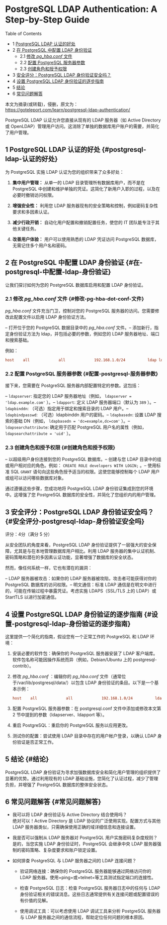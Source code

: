 # PostgreSQL LDAP Authentication: A Step-by-Step Guide


<div class="ox-hugo-toc toc has-section-numbers">

<div class="heading">Table of Contents</div>

- <span class="section-num">1</span> [PostgreSQL LDAP 认证的好处](#postgresql-ldap-认证的好处)
- <span class="section-num">2</span> [在 PostgreSQL 中配置 LDAP 身份验证](#在-postgresql-中配置-ldap-身份验证)
    - <span class="section-num">2.1</span> [修改 _pg_hba.conf_ 文件](#修改-pg-hba-dot-conf-文件)
    - <span class="section-num">2.2</span> [配置 PostgreSQL 服务器参数](#配置-postgresql-服务器参数)
    - <span class="section-num">2.3</span> [创建角色和授予权限](#创建角色和授予权限)
- <span class="section-num">3</span> [安全评分：PostgreSQL LDAP 身份验证安全吗？](#安全评分-postgresql-ldap-身份验证安全吗)
- <span class="section-num">4</span> [设置 PostgreSQL LDAP 身份验证的逐步指南](#设置-postgresql-ldap-身份验证的逐步指南)
- <span class="section-num">5</span> [结论](#结论)
- <span class="section-num">6</span> [常见问题解答](#常见问题解答)

</div>
<!--endtoc-->


本文为摘录(或转载)，侵删，原文为： https://goteleport.com/learn/postgresql-ldap-authentication/

PostgreSQL LDAP 认证允许您直接从现有的 LDAP 服务器（如 Active Directory 或 OpenLDAP）管理用户访问。这消除了单独的数据库用户账户的需要，并简化了用户管理。


## <span class="section-num">1</span> PostgreSQL LDAP 认证的好处 {#postgresql-ldap-认证的好处}

为 PostgreSQL 实施 LDAP 认证为您的组织带来了众多好处：

1.  **集中用户管理：** 从单一的 LDAP 目录管理所有数据库用户，而不是在 PostgreSQL 中创建和维护单独的凭证。这简化了新用户入职的过程，以及在必要时撤销访问权限。

2.  **增强安全性：** 利用您 LDAP 服务器现有的安全策略和控制，例如密码复杂性要求和多因素认证。

3.  **减少行政开销：** 自动化用户配置和撤销配置任务，使您的 IT 团队能专注于其他关键任务。

4.  **改善用户体验：** 用户可以使用熟悉的 LDAP 凭证访问 PostgreSQL 数据库，无需记住多个用户名和密码。


## <span class="section-num">2</span> 在 PostgreSQL 中配置 LDAP 身份验证 {#在-postgresql-中配置-ldap-身份验证}

让我们探讨如何为您的 PostgreSQL 数据库启用和配置 LDAP 身份验证。


### <span class="section-num">2.1</span> 修改 _pg_hba.conf_ 文件 {#修改-pg-hba-dot-conf-文件}

_pg_hba.conf_ 文件充当门卫，控制对您的 PostgreSQL 服务器的访问。您需要修改此配置文件以启用 LDAP 身份验证方法。

– 打开位于您的 PostgreSQL 数据目录中的 _pg_hba.conf_ 文件。– 添加新行，指定身份验证方法为 ldap，并包括必要的参数，例如您的 LDAP 服务器地址、端口和搜索基础。

例如：

```cfg
host    all             all             192.168.1.0/24          ldap ldapserver=ldap.example.com ldapport=389 ldapbinddn="cn=admin,dc=example,dc=com" ldapbindpasswd="password"
```


### <span class="section-num">2.2</span> 配置 PostgreSQL 服务器参数 {#配置-postgresql-服务器参数}

接下来，您需要在 PostgreSQL 服务器内部配置特定的参数。这包括：

– `ldapserver`: 指定您的 LDAP 服务器地址（例如， `ldapserver = 'ldap.example.com'` ）。– `ldapport`: 定义 LDAP 服务器端口（默认为 `389` ）。– `ldapbinddn`: （可选）指定用于绑定和搜索目录的 LDAP 用户。– `ldapbindpasswd`: （可选）ldapbinddn 用户的密码。– `ldapbasedn`: 设置 LDAP 搜索的基础 DN（例如， `ldapbasedn = 'dc=example,dc=com'` ）。– `ldapsearchattribute`: 确定用于匹配 PostgreSQL 用户名的属性（例如， `ldapsearchattribute = 'uid'` ）。


### <span class="section-num">2.3</span> 创建角色和授予权限 {#创建角色和授予权限}

– 以超级用户身份连接到您的 PostgreSQL 数据库。– 创建与您 LDAP 目录中的组或用户相对应的角色。例如： `CREATE ROLE developers WITH LOGIN;` 。– 使用标准 SQL  `GRANT` 语句向这些角色授予适当的权限。这使您能够控制每个 LDAP 用户或组可以访问哪些数据库对象。

通过遵循这些步骤，您成功地将 PostgreSQL LDAP 身份验证集成到您的环境中。这增强了您 PostgreSQL 数据库的安全性，并简化了您组织内的用户管理。


## <span class="section-num">3</span> 安全评分：PostgreSQL LDAP 身份验证安全吗？ {#安全评分-postgresql-ldap-身份验证安全吗}

评分：4分（满分 5 分）

从安全团队的角度来看，PostgreSQL LDAP 身份验证提供了一层强大的安全保障，尤其是与在本地管理数据库用户相比。利用 LDAP 服务器的集中认证机制、密码策略和潜在的多因素认证功能，显著增强了数据库的安全状态。

然而，像任何系统一样，它也有潜在的漏洞：

– LDAP 服务器被攻击：如果你的 LDAP 服务器被攻陷，攻击者可能获得对你的 PostgreSQL 数据库的访问权限。– 明文通信：标准 LDAP 通信是在明文中进行的，可能在传输过程中暴露凭证。考虑实施 LDAPS（SSL/TLS 上的 LDAP）或 StartTLS 以进行加密通信。


## <span class="section-num">4</span> 设置 PostgreSQL LDAP 身份验证的逐步指南 {#设置-postgresql-ldap-身份验证的逐步指南}

这里提供一个简化的指南，假设您有一个正常工作的 PostgreSQL 和 LDAP 环境：

1.  安装必要的软件包：确保你的 PostgreSQL 服务器安装了 LDAP 客户端库。软件包名称可能因操作系统而异（例如，Debian/Ubuntu 上的 postgresql-contrib）。
2.  修改 _pg_hba.conf_ ：编辑你的 _pg_hba.conf_ 文件（通常位于/var/lib/postgresql/data/）以包含 LDAP 身份验证的条目。以下是一个基本示例：
    ```cfg
    host    all             all             192.168.1.0/24          ldap ldapserver=ldap.example.com ldapport=389 ldapbinddn="cn=postgres_bind,ou=users,dc=example,dc=com" ldapbindpasswd="your_ldap_password" ldapbasedn="ou=users,dc=example,dc=com"
    ```

3.  配置 PostgreSQL 服务器参数：在 postgresql.conf 文件中添加或修改本文第 2 节中提到的参数（ldapserver、ldapport 等）。
4.  重启 PostgreSQL：重启你的 PostgreSQL 服务以应用更改。
5.  测试你的配置：尝试使用 LDAP 目录中存在的用户帐户登录，以确认 LDAP 身份验证是否正常工作。


## <span class="section-num">5</span> 结论 {#结论}

PostgreSQL LDAP 身份验证为寻求加强数据库安全和简化用户管理的组织提供了显著的优势。通过利用现有的 LDAP 基础设施，您简化了认证过程，减少了管理负担，并增强了 PostgreSQL 数据库的整体安全状态。


## <span class="section-num">6</span> 常见问题解答 {#常见问题解答}

-   我可以将 LDAP 身份验证与 Active Directory 结合使用吗？ <br />
    绝对可以！Active Directory 是 LDAP 协议的广泛使用实现。配置方式与其他 LDAP 服务器类似，只需确保使用正确的域详细信息和连接设置。

-   我是否可以强制从 LDAP 服务器对 PostgreSQL 用户实施密码复杂度规则？ <br />
    是的，当您实施 LDAP 身份验证时，PostgreSQL 会继承中央 LDAP 服务器强制的密码策略、复杂度要求和账户锁定设置。

-   如何排查 PostgreSQL 与 LDAP 服务器之间的 LDAP 连接问题？
    -   验证网络连接：确保你的 PostgreSQL 服务器能够通过网络访问你的 LDAP 服务器。使用=ping=或=telnet=等工具测试指定端口的连接性。

    -   检查 PostgreSQL 日志：检查 PostgreSQL 服务器日志中的任何与 LDAP 身份验证相关的错误消息。这些日志通常提供有关连接问题或配置错误的有价值的见解。

    -   使用调试工具：可以考虑使用 LDAP 调试工具来分析 PostgreSQL 服务器与 LDAP 服务器之间的通信流程，帮助定位任何问题的根本原因。

